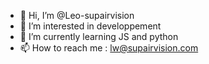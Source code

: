 - 👋 Hi, I’m @Leo-supairvision
- 👀 I’m interested in developpement
- 🌱 I’m currently learning JS and python
- 📫 How to reach me : lw@supairvision.com

<!---
Leo-supairvision/Leo-supairvision is a ✨ special ✨ repository because its `README.md` (this file) appears on your GitHub profile.
You can click the Preview link to take a look at your changes.
--->
